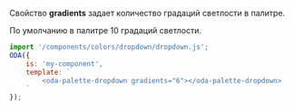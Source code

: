 ﻿Свойство **gradients** задает количество градаций светлости в палитре.

По умолчанию в палитре 10 градаций светлости.

```javascript _run_line_edit_loadoda_[my-component.js]_h=260_
import '/components/colors/dropdown/dropdown.js';
ODA({
    is: 'my-component',
    template: `
        <oda-palette-dropdown gradients="6"></oda-palette-dropdown>
    `
});
```
